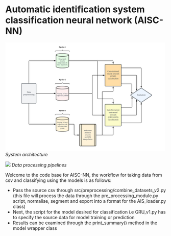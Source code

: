 # Automatic identification system classification neural network (AISC-NN)


[<img src="https://github.com/bgrey001/AISC-NN/blob/main/plots/figures/system_architecture_wb.png" width="500" />](https://github.com/bgrey001/AISC-NN/blob/main/plots/figures/system_architecture_wb.png)
*System architecture*


[<img src="ais-cnn" width="700" />](https://github.com/bgrey001/AISC-NN/blob/main/plots/figures/data_pipeline_wb.png)
*Data processing pipelines*


Welcome to the code base for AISC-NN, the workflow for taking data from csv and classifying using the models is as follows:
* Pass the source csv through src/preprocessing/combine_datasets_v2.py (this file will process the data through the pre_processing_module.py script, normalise, segment and export into a format for the AIS_loader.py class)
* Next, the script for the model desired for classification i.e GRU_v1.py has to specify the source data for model training or prediction
* Results can be examined through the print_summary() method in the model wrapper class

